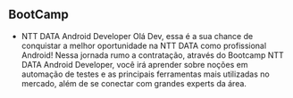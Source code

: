 ## BootCamp

- NTT DATA Android Developer
Olá Dev, essa é a sua chance de conquistar a melhor oportunidade na NTT DATA como profissional Android! Nessa jornada rumo a contratação, através do Bootcamp NTT DATA Android Developer, você irá aprender sobre noções em automação de testes e as principais ferramentas mais utilizadas no mercado, além de se conectar com grandes experts da área.




